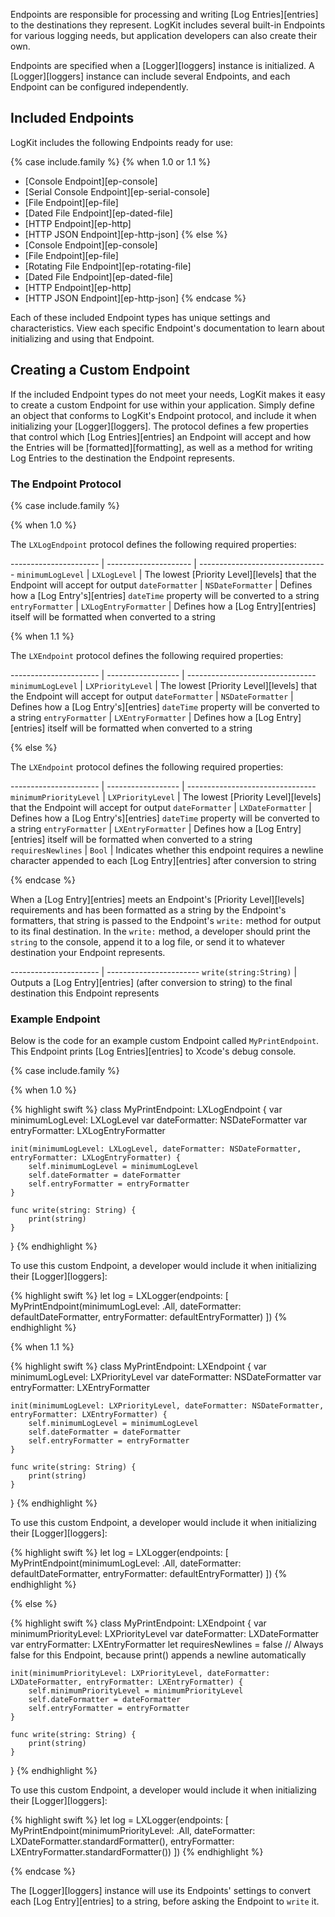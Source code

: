 Endpoints are responsible for processing and writing [Log Entries][entries] to the destinations they represent. LogKit includes several built-in Endpoints for various logging needs, but application developers can also create their own.

Endpoints are specified when a [Logger][loggers] instance is initialized. A [Logger][loggers] instance can include several Endpoints, and each Endpoint can be configured independently.

## Included Endpoints

LogKit includes the following Endpoints ready for use:

{% case include.family %}
{% when 1.0 or 1.1 %}
* [Console Endpoint][ep-console]
* [Serial Console Endpoint][ep-serial-console]
* [File Endpoint][ep-file]
* [Dated File Endpoint][ep-dated-file]
* [HTTP Endpoint][ep-http]
* [HTTP JSON Endpoint][ep-http-json]
{% else %}
* [Console Endpoint][ep-console]
* [File Endpoint][ep-file]
* [Rotating File Endpoint][ep-rotating-file]
* [Dated File Endpoint][ep-dated-file]
* [HTTP Endpoint][ep-http]
* [HTTP JSON Endpoint][ep-http-json]
{% endcase %}

Each of these included Endpoint types has unique settings and characteristics. View each specific Endpoint's documentation to learn about initializing and using that Endpoint.

## Creating a Custom Endpoint

If the included Endpoint types do not meet your needs, LogKit makes it easy to create a custom Endpoint for use within your application. Simply define an object that conforms to LogKit's Endpoint protocol, and include it when initializing your [Logger][loggers]. The protocol defines a few properties that control which [Log Entries][entries] an Endpoint will accept and how the Entries will be [formatted][formatting], as well as a method for writing Log Entries to the destination the Endpoint represents.

### The Endpoint Protocol

{% case include.family %}

{% when 1.0 %}

The `LXLogEndpoint` protocol defines the following required properties:

---------------------- | --------------------- | --------------------------------
`minimumLogLevel`      | `LXLogLevel`          | The lowest [Priority Level][levels] that the Endpoint will accept for output
`dateFormatter`        | `NSDateFormatter`     | Defines how a [Log Entry's][entries] `dateTime` property will be converted to a string
`entryFormatter`       | `LXLogEntryFormatter` | Defines how a [Log Entry][entries] itself will be formatted when converted to a string

{% when 1.1 %}

The `LXEndpoint` protocol defines the following required properties:

---------------------- | ------------------ | --------------------------------
`minimumLogLevel`      | `LXPriorityLevel`  | The lowest [Priority Level][levels] that the Endpoint will accept for output
`dateFormatter`        | `NSDateFormatter`  | Defines how a [Log Entry's][entries] `dateTime` property will be converted to a string
`entryFormatter`       | `LXEntryFormatter` | Defines how a [Log Entry][entries] itself will be formatted when converted to a string

{% else %}

The `LXEndpoint` protocol defines the following required properties:

---------------------- | ------------------ | --------------------------------
`minimumPriorityLevel` | `LXPriorityLevel`  | The lowest [Priority Level][levels] that the Endpoint will accept for output
`dateFormatter`        | `LXDateFormatter`  | Defines how a [Log Entry's][entries] `dateTime` property will be converted to a string
`entryFormatter`       | `LXEntryFormatter` | Defines how a [Log Entry][entries] itself will be formatted when converted to a string
`requiresNewlines`     | `Bool`             | Indicates whether this endpoint requires a newline character appended to each [Log Entry][entries] after conversion to string

{% endcase %}

When a [Log Entry][entries] meets an Endpoint's [Priority Level][levels] requirements and has been formatted as a string by the Endpoint's formatters, that string is passed to the Endpoint's `write:` method for output to its final destination. In the `write:` method, a developer should print the `string` to the console, append it to a log file, or send it to whatever destination your Endpoint represents.

---------------------- | -----------------------
`write(string:String)` | Outputs a [Log Entry][entries] (after conversion to string) to the final destination this Endpoint represents

### Example Endpoint

Below is the code for an example custom Endpoint called `MyPrintEndpoint`. This Endpoint prints [Log Entries][entries] to Xcode's debug console.

{% case include.family %}

{% when 1.0 %}

{% highlight swift %}
class MyPrintEndpoint: LXLogEndpoint {
    var minimumLogLevel: LXLogLevel
    var dateFormatter: NSDateFormatter
    var entryFormatter: LXLogEntryFormatter

    init(minimumLogLevel: LXLogLevel, dateFormatter: NSDateFormatter, entryFormatter: LXLogEntryFormatter) {
        self.minimumLogLevel = minimumLogLevel
        self.dateFormatter = dateFormatter
        self.entryFormatter = entryFormatter
    }

    func write(string: String) {
        print(string)
    }
}
{% endhighlight %}

To use this custom Endpoint, a developer would include it when initializing their [Logger][loggers]:

{% highlight swift %}
let log = LXLogger(endpoints: [
    MyPrintEndpoint(minimumLogLevel: .All, dateFormatter: defaultDateFormatter, entryFormatter: defaultEntryFormatter)
])
{% endhighlight %}

{% when 1.1 %}

{% highlight swift %}
class MyPrintEndpoint: LXEndpoint {
    var minimumLogLevel: LXPriorityLevel
    var dateFormatter: NSDateFormatter
    var entryFormatter: LXEntryFormatter

    init(minimumLogLevel: LXPriorityLevel, dateFormatter: NSDateFormatter, entryFormatter: LXEntryFormatter) {
        self.minimumLogLevel = minimumLogLevel
        self.dateFormatter = dateFormatter
        self.entryFormatter = entryFormatter
    }

    func write(string: String) {
        print(string)
    }
}
{% endhighlight %}

To use this custom Endpoint, a developer would include it when initializing their [Logger][loggers]:

{% highlight swift %}
let log = LXLogger(endpoints: [
    MyPrintEndpoint(minimumLogLevel: .All, dateFormatter: defaultDateFormatter, entryFormatter: defaultEntryFormatter)
])
{% endhighlight %}

{% else %}

{% highlight swift %}
class MyPrintEndpoint: LXEndpoint {
    var minimumPriorityLevel: LXPriorityLevel
    var dateFormatter: LXDateFormatter
    var entryFormatter: LXEntryFormatter
    let requiresNewlines = false                // Always false for this Endpoint, because print() appends a newline automatically

    init(minimumPriorityLevel: LXPriorityLevel, dateFormatter: LXDateFormatter, entryFormatter: LXEntryFormatter) {
        self.minimumPriorityLevel = minimumPriorityLevel
        self.dateFormatter = dateFormatter
        self.entryFormatter = entryFormatter
    }

    func write(string: String) {
        print(string)
    }
}
{% endhighlight %}

To use this custom Endpoint, a developer would include it when initializing their [Logger][loggers]:

{% highlight swift %}
let log = LXLogger(endpoints: [
    MyPrintEndpoint(minimumPriorityLevel: .All, dateFormatter: LXDateFormatter.standardFormatter(), entryFormatter: LXEntryFormatter.standardFormatter())
])
{% endhighlight %}

{% endcase %}

The [Logger][loggers] instance will use its Endpoints' settings to convert each [Log Entry][entries] to a string, before asking the Endpoint to `write` it.
